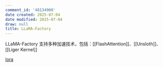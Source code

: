 ```yaml
---
comment_id: '48134900'
date created: 2025-07-04
date modified: 2025-07-04
draw: null
title: LLaMA-Factory
---
```

LLaMA-Factory 支持多种加速技术，包括：[[FlashAttention]]、[[Unsloth]]、[[Liger Kernel]]

[lora](lora.md)
